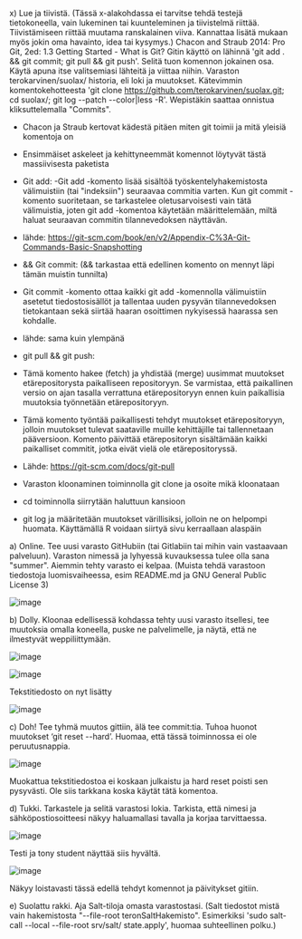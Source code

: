 x) Lue ja tiivistä. (Tässä x-alakohdassa ei tarvitse tehdä testejä tietokoneella, vain lukeminen tai kuunteleminen ja tiivistelmä riittää. Tiivistämiseen riittää muutama ranskalainen viiva. Kannattaa lisätä mukaan myös jokin oma havainto, idea tai kysymys.)
Chacon and Straub 2014: Pro Git, 2ed: 1.3 Getting Started - What is Git?
Gitin käyttö on lähinnä 'git add . && git commit; git pull && git push'. Selitä tuon komennon jokainen osa. Käytä apuna itse valitsemiasi lähteitä ja viittaa niihin.
Varaston terokarvinen/suolax/ historia, eli loki ja muutokset. Kätevimmin komentokehotteesta 'git clone https://github.com/terokarvinen/suolax.git; cd suolax/; git log --patch --color|less -R'. Wepistäkin saattaa onnistua kliksuttelemalla "Commits".

- Chacon ja Straub kertovat kädestä pitäen miten git toimii ja mitä yleisiä komentoja on
- Ensimmäiset askeleet ja kehittyneemmät komennot löytyvät tästä massiivisesta paketista


- Git add:
-Git add -komento lisää sisältöä työskentelyhakemistosta välimuistiin (tai "indeksiin") seuraavaa commitia varten. Kun git commit -komento suoritetaan, se tarkastelee oletusarvoisesti vain tätä välimuistia, joten git add -komentoa käytetään määrittelemään, miltä haluat seuraavan commitin tilannevedoksen näyttävän.
-   lähde: https://git-scm.com/book/en/v2/Appendix-C%3A-Git-Commands-Basic-Snapshotting

-   && Git commit:  (&& tarkastaa että edellinen komento on mennyt läpi tämän muistin tunnilta)
-   Git commit -komento ottaa kaikki git add -komennolla välimuistiin asetetut tiedostosisällöt ja tallentaa uuden pysyvän tilannevedoksen tietokantaan sekä siirtää haaran osoittimen nykyisessä haarassa sen kohdalle.
-   lähde: sama kuin ylempänä

-   git pull && git push:
-   Tämä komento hakee (fetch) ja yhdistää (merge) uusimmat muutokset etärepositorysta paikalliseen repositoryyn. Se varmistaa, että paikallinen versio on ajan tasalla verrattuna etärepositoryyn ennen kuin paikallisia muutoksia työnnetään etärepositoryyn.
-   Tämä komento työntää paikallisesti tehdyt muutokset etärepositoryyn, jolloin muutokset tulevat saataville muille kehittäjille tai tallennetaan pääversioon. Komento päivittää etärepositoryn sisältämään kaikki paikalliset commitit, jotka eivät vielä ole etärepositoryssä.
-   Lähde: https://git-scm.com/docs/git-pull

-   Varaston kloonaminen toiminnolla git clone ja osoite mikä kloonataan
-   cd toiminnolla siirrytään haluttuun kansioon
-   git log ja määritetään muutokset värillisiksi, jolloin ne on helpompi huomata. Käyttämällä R voidaan siirtyä sivu kerraallaan alaspäin


a) Online. Tee uusi varasto GitHubiin (tai Gitlabiin tai mihin vain vastaavaan palveluun). Varaston nimessä ja lyhyessä kuvauksessa tulee olla sana "summer". Aiemmin tehty varasto ei kelpaa. (Muista tehdä varastoon tiedostoja luomisvaiheessa, esim README.md ja GNU General Public License 3)

![image](https://github.com/Linux88888/Palvelintenhallinta/assets/143414956/8acbf5bb-9834-4dae-8971-654903ed1c6a)


b) Dolly. Kloonaa edellisessä kohdassa tehty uusi varasto itsellesi, tee muutoksia omalla koneella, puske ne palvelimelle, ja näytä, että ne ilmestyvät weppiliittymään.

![image](https://github.com/Linux88888/Palvelintenhallinta/assets/143414956/efe7571d-62ce-4834-81cf-49efbbf70c77)


![image](https://github.com/Linux88888/Palvelintenhallinta/assets/143414956/1d012fb3-39f1-4543-b9a1-eee8a77e3860)

Tekstitiedosto on nyt lisätty 

![image](https://github.com/Linux88888/Palvelintenhallinta/assets/143414956/696e5b02-9adf-4fb0-ac41-6149d7a3fc48)


c) Doh! Tee tyhmä muutos gittiin, älä tee commit:tia. Tuhoa huonot muutokset ‘git reset --hard’. Huomaa, että tässä toiminnossa ei ole peruutusnappia.

![image](https://github.com/Linux88888/Palvelintenhallinta/assets/143414956/30ace5b3-2290-46e4-910c-24232aa90674)

Muokattua tekstitiedostoa ei koskaan julkaistu ja hard reset poisti sen pysyvästi. Ole siis tarkkana koska käytät tätä komentoa.

d) Tukki. Tarkastele ja selitä varastosi lokia. Tarkista, että nimesi ja sähköpostiosoitteesi näkyy haluamallasi tavalla ja korjaa tarvittaessa.

![image](https://github.com/Linux88888/Palvelintenhallinta/assets/143414956/8091dca9-422a-4686-9ec1-372d247d0a9f)

Testi ja tony student näyttää siis hyvältä.

![image](https://github.com/Linux88888/Palvelintenhallinta/assets/143414956/146d1ac9-456f-44ab-bb8b-ac710f2f54e0)

Näkyy loistavasti tässä edellä tehdyt komennot ja päivitykset gitiin.

e) Suolattu rakki. Aja Salt-tiloja omasta varastostasi. (Salt tiedostot mistä vain hakemistosta "--file-root teronSaltHakemisto". Esimerkiksi 'sudo salt-call --local --file-root srv/salt/ state.apply', huomaa suhteellinen polku.)


